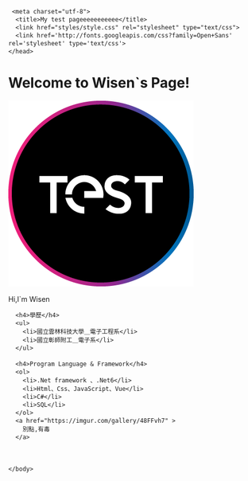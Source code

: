 <html>

  <head>
    
     <meta charset="utf-8">
      <title>My test pageeeeeeeeeee</title>
      <link href="styles/style.css" rel="stylesheet" type="text/css">
      <link href='http://fonts.googleapis.com/css?family=Open+Sans' rel='stylesheet' type='text/css'>
    </head>

  <body>
    <p><h1>Welcome to Wisen`s Page!</h1></p>
  <img src="images/test.png" alt="There is a Test Image... ">
    <p class="editor-note">Hi,I`m Wisen</p>
    
      <h4>學歷</h4>
      <ul>
        <li>國立雲林科技大學＿電子工程系</li>
        <li>國立彰師附工＿電子系</li>
      </ul>

      <h4>Program Language & Framework</h4>
      <ol>
        <li>.Net framework 、.Net6</li>
        <li>Html、Css、JavaScript、Vue</li>
        <li>C#</li>
        <li>SQL</li>
      </ol>
      <a href="https://imgur.com/gallery/48FFvh7" >
        別點,有毒
      </a>

    
      
    </body>

  </html>

